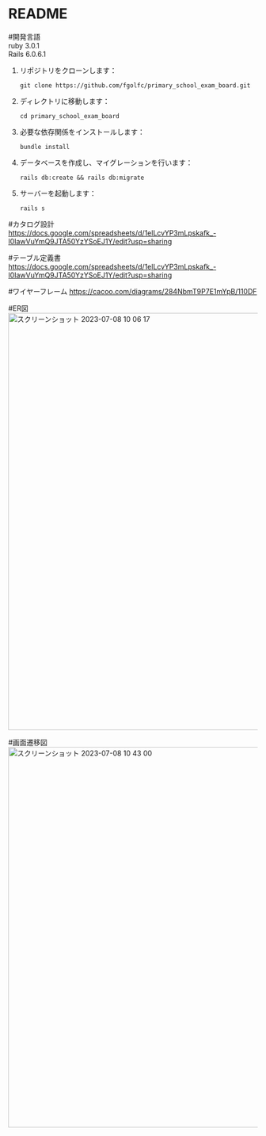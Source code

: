 # README

#開発言語  
ruby 3.0.1  
Rails 6.0.6.1

1. リポジトリをクローンします：
    ```
    git clone https://github.com/fgolfc/primary_school_exam_board.git
    ```

2. ディレクトリに移動します：
    ```
    cd primary_school_exam_board
    ```

3. 必要な依存関係をインストールします：
    ```
    bundle install
    ```

4. データベースを作成し、マイグレーションを行います：
    ```
    rails db:create && rails db:migrate
    ```

5. サーバーを起動します：
    ```
    rails s
    ```

#カタログ設計
https://docs.google.com/spreadsheets/d/1elLcvYP3mLpskafk_-l0IawVuYmQ9JTA50YzYSoEJ1Y/edit?usp=sharing

#テーブル定義書
https://docs.google.com/spreadsheets/d/1elLcvYP3mLpskafk_-l0IawVuYmQ9JTA50YzYSoEJ1Y/edit?usp=sharing

#ワイヤーフレーム
https://cacoo.com/diagrams/284NbmT9P7E1mYpB/110DF

#ER図
<img width="842" alt="スクリーンショット 2023-07-08 10 06 17" src="https://github.com/fgolfc/primary_school_exam_board/assets/104212347/11bc1656-f66c-43a4-8b42-b140b6fbf526">

#画面遷移図
<img width="768" alt="スクリーンショット 2023-07-08 10 43 00" src="https://github.com/fgolfc/primary_school_exam_board/assets/104212347/bae47a4b-7bd8-4ff0-88aa-035aa0a776ab">

